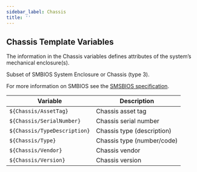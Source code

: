 ```yaml
---
sidebar_label: Chassis
title: ''
---
```


## Chassis Template Variables

The information in the Chassis variables defines attributes of the system’s mechanical enclosure(s).

Subset of SMBIOS System Enclosure or Chassis (type 3).

For more information on SMBIOS see the
[SMSBIOS specification](https://www.dmtf.org/sites/default/files/standards/documents/DSP0134_3.7.1.pdf).

| Variable                     | Description                |
| ---------------------------- | -------------------------- |
| `${Chassis/AssetTag}`        | Chassis asset tag          |
| `${Chassis/SerialNumber}`    | Chassis serial number      |
| `${Chassis/TypeDescription}` | Chassis type (description) |
| `${Chassis/Type}`            | Chassis type (number/code) |
| `${Chassis/Vendor}`          | Chassis vendor             |
| `${Chassis/Version}`         | Chassis version            |